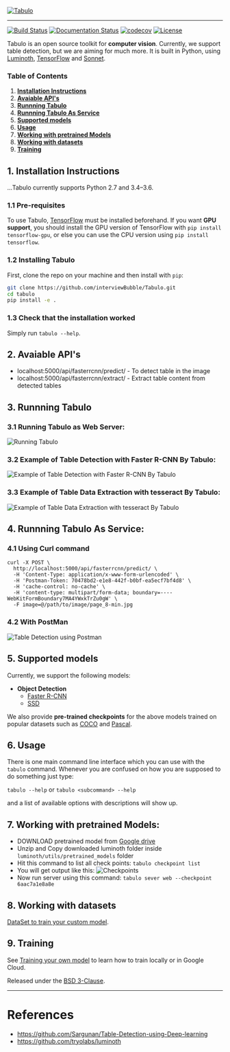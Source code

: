 [![Tabulo](https://github.com/interviewBubble/Tabulo/raw/master/docs/images/Tabulo_logo.png)](https://github.com/interviewBubble/Tabulo)

---

[![Build Status](https://travis-ci.org/tryolabs/luminoth.svg?branch=master)](https://travis-ci.org/tryolabs/luminoth)
[![Documentation Status](https://readthedocs.org/projects/luminoth/badge/?version=latest)](http://luminoth.readthedocs.io/en/latest/?badge=latest)
[![codecov](https://codecov.io/gh/tryolabs/luminoth/branch/master/graph/badge.svg)](https://codecov.io/gh/tryolabs/luminoth)
[![License](https://img.shields.io/badge/License-BSD%203--Clause-blue.svg)](https://opensource.org/licenses/BSD-3-Clause)

Tabulo is an open source toolkit for **computer vision**. Currently, we support table detection, but we are aiming for much more. It is built in Python, using [Luminoth](https://github.com/tryolabs/luminoth), [TensorFlow](https://www.tensorflow.org/) and [Sonnet](https://github.com/deepmind/sonnet).

### Table of Contents
1. **[Installation Instructions](#1-installation-instructions)**<br>
2. **[Avaiable API's](#2-avaiable-apis)**<br>
3. **[Runnning Tabulo](#3-runnning-tabulo)**<br>
4. **[Runnning Tabulo As Service](#4-runnning-tabulo-as-service)**<br>
5. **[Supported models ](#5-supported-models)**<br>
6. **[Usage](#6-usage)**<br>
7. **[Working with pretrained Models](#7-working-with-pretrained-models)**<br>
8. **[Working with datasets](#8-working-with-datasets)**<br>
9. **[Training](#9-training)**<br>

## 1. Installation Instructions
 
...Tabulo currently supports Python 2.7 and 3.4–3.6. 

### 1.1 Pre-requisites

To use Tabulo, [TensorFlow](https://www.tensorflow.org/install/) must be installed beforehand. If you want **GPU support**, you should install the GPU version of TensorFlow with `pip install tensorflow-gpu`, or else you can use the CPU version using `pip install tensorflow`.



### 1.2 Installing Tabulo

First, clone the repo on your machine and then install with `pip`:

```bash
git clone https://github.com/interviewBubble/Tabulo.git
cd tabulo
pip install -e .
```


### 1.3 Check that the installation worked

Simply run `tabulo --help`.

## 2. Avaiable API's
* localhost:5000/api/fasterrcnn/predict/   - To detect table in the image
* localhost:5000/api/fasterrcnn/extract/   - Extract table content from detected tables

## 3. Runnning Tabulo

### 3.1 Running Tabulo as Web Server:
![Running Tabulo](https://github.com/interviewBubble/Tabulo/blob/master/docs/images/tabulo_server.png)

### 3.2 Example of Table Detection with Faster R-CNN By Tabulo:
![Example of Table Detection with Faster R-CNN By Tabulo](https://github.com/interviewBubble/Tabulo/blob/master/docs/images/table_detect.png)

### 3.3 Example of Table Data Extraction with tesseract By Tabulo:
![Example of Table Data Extraction with tesseract By Tabulo](https://github.com/interviewBubble/Tabulo/blob/master/docs/images/table_data_extract.png)

## 4. Runnning Tabulo As Service:

### 4.1 Using Curl command
```Curl command to detect tabel
curl -X POST \
  http://localhost:5000/api/fasterrcnn/predict/ \
  -H 'Content-Type: application/x-www-form-urlencoded' \
  -H 'Postman-Token: 70478bd2-e1e8-442f-b0bf-ea5ecf7bf4d8' \
  -H 'cache-control: no-cache' \
  -H 'content-type: multipart/form-data; boundary=----WebKitFormBoundary7MA4YWxkTrZu0gW' \
  -F image=@/path/to/image/page_8-min.jpg
``` 
### 4.2 With PostMan
![Table Detection using Postman](https://github.com/interviewBubble/Tabulo/raw/master/docs/images/table_detect_API.png)

## 5. Supported models

Currently, we support the following models:

* **Object Detection**
  * [Faster R-CNN](https://arxiv.org/abs/1506.01497)
  * [SSD](https://arxiv.org/abs/1512.02325)

We also provide **pre-trained checkpoints** for the above models trained on popular datasets such as [COCO](http://cocodataset.org/) and [Pascal](http://host.robots.ox.ac.uk/pascal/VOC/).

## 6. Usage

There is one main command line interface which you can use with the `tabulo` command. Whenever you are confused on how you are supposed to do something just type:

`tabulo --help` or `tabulo <subcommand> --help`

and a list of available options with descriptions will show up.

## 7. Working with pretrained Models:
* DOWNLOAD pretrained model from [Google drive](https://drive.google.com/drive/folders/1aUh9RfGn2XGgG2EtpKFh7P6PmcC3Q48z?usp=sharing)
* Unzip and Copy downloaded luminoth folder inside ```luminoth/utils/pretrained_models``` folder
* Hit this command to list all check points: ```tabulo checkpoint list```
* You will get output like this:
![Checkpoints](https://github.com/interviewBubble/Tabulo/raw/master/docs/images/Checkpoints.png)
* Now run server using this command: ```tabulo sever web --checkpoint 6aac7a1e8a8e```

## 8. Working with datasets

 [DataSet to train your custom model](https://github.com/interviewBubble/Table-Detection-using-Deep-Learning/tree/master/data).

## 9. Training

See [Training your own model](https://github.com/interviewBubble/Table-Detection-using-Deep-Learning) to learn how to train locally or in Google Cloud.

Released under the [BSD 3-Clause](LICENSE).

--------------
# References
* https://github.com/Sargunan/Table-Detection-using-Deep-learning
* https://github.com/tryolabs/luminoth
